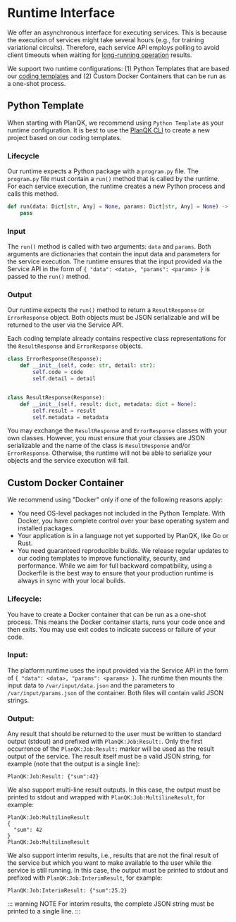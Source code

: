 # Runtime Interface

We offer an asynchronous interface for executing services.
This is because the execution of services might take several hours (e.g., for training variational circuits).
Therefore, each service API employs polling to avoid client timeouts when waiting for [long-running operation](http://restalk-patterns.org/long-running-operation-polling.html) results.

We support two runtime configurations:
(1) Python Templates that are based our [coding templates](https://github.com/PlanQK/planqk-platform-samples/tree/master/coding-templates/python) and
(2) Custom Docker Containers that can be run as a one-shot process.

## Python Template

When starting with PlanQK, we recommend using `Python Template` as your runtime configuration.
It is best to use the [PlanQK CLI](../getting-started/quickstart.md) to create a new project based on our coding templates.

### Lifecycle

Our runtime expects a Python package with a `program.py` file.
The `program.py` file must contain a `run()` method that is called by the runtime.
For each service execution, the runtime creates a new Python process and calls this method.

```python
def run(data: Dict[str, Any] = None, params: Dict[str, Any] = None) -> Union[ResultResponse, ErrorResponse]:
    pass
```

### Input

The `run()` method is called with two arguments: `data` and `params`.
Both arguments are dictionaries that contain the input data and parameters for the service execution.
The runtime ensures that the input provided via the Service API in the form of `{ "data": <data>, "params": <params> }` is passed to the `run()` method.

### Output

Our runtime expects the `run()` method to return a `ResultResponse` or `ErrorResponse` object.
Both objects must be JSON serializable and will be returned to the user via the Service API.

Each coding template already contains respective class representations for the `ResultResponse` and `ErrorResponse` objects.

```python
class ErrorResponse(Response):
    def __init__(self, code: str, detail: str):
        self.code = code
        self.detail = detail


class ResultResponse(Response):
    def __init__(self, result: dict, metadata: dict = None):
        self.result = result
        self.metadata = metadata
```

You may exchange the `ResultResponse` and `ErrorResponse` classes with your own classes.
However, you must ensure that your classes are JSON serializable and the name of the class is `ResultResponse` and/or `ErrorResponse`.
Otherwise, the runtime will not be able to serialize your objects and the service execution will fail.

## Custom Docker Container

We recommend using "Docker" only if one of the following reasons apply:

- You need OS-level packages not included in the Python Template. With Docker, you have complete control over your base operating system and installed packages.
- Your application is in a language not yet supported by PlanQK, like Go or Rust.
- You need guaranteed reproducible builds. We release regular updates to our coding templates to improve functionality, security, and performance. While we aim for full backward compatibility, using a Dockerfile is the best way to ensure that your production runtime is always in sync with your local builds.

### Lifecycle:

You have to create a Docker container that can be run as a one-shot process.
This means the Docker container starts, runs your code once and then exits.
You may use exit codes to indicate success or failure of your code.

### Input:

The platform runtime uses the input provided via the Service API in the form of `{ "data": <data>, "params": <params> }`.
The runtime then mounts the input data to `/var/input/data.json` and the parameters to `/var/input/params.json` of the container.
Both files will contain valid JSON strings.

### Output:

Any result that should be returned to the user must be written to standard output (stdout) and prefixed with `PlanQK:Job:Result:`.
Only the first occurrence of the `PlanQK:Job:Result:` marker will be used as the result output of the service.
The result itself must be a valid JSON string, for example (note that the output is a single line):

```
PlanQK:Job:Result: {"sum":42}
```

We also support multi-line result outputs.
In this case, the output must be printed to stdout and wrapped with `PlanQK:Job:MultilineResult`, for example:

```
PlanQK:Job:MultilineResult
{
  "sum": 42
}
PlanQK:Job:MultilineResult
```

We also support interim results, i.e., results that are not the final result of the service but which you want to make available to the user while the service is still running.
In this case, the output must be printed to stdout and prefixed with `PlanQK:Job:InterimResult`, for example:

```
PlanQK:Job:InterimResult: {"sum":25.2}
```

::: warning NOTE
For interim results, the complete JSON string must be printed to a single line.
:::
